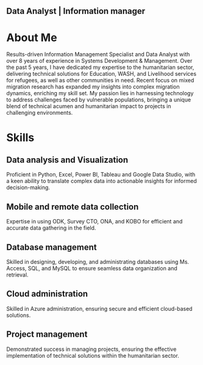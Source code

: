 ## Data Analyst | Information manager

# About Me
Results-driven Information Management Specialist and Data Analyst with over 8 years of experience in Systems Development & Management. Over the past 5 years, I have dedicated my expertise to the humanitarian sector, delivering technical solutions for Education, WASH, and Livelihood services for refugees, as well as other communities in need. Recent focus on mixed migration research has expanded my insights into complex migration dynamics, enriching my skill set. 
My passion lies in harnessing technology to address challenges faced by vulnerable populations, bringing a unique blend of technical acumen and humanitarian impact to projects in challenging environments.

# Skills
## Data analysis and Visualization
Proficient in Python, Excel, Power BI, Tableau and Google Data Studio, with a keen ability to translate complex data into actionable insights for informed decision-making.

## Mobile and remote data collection
Expertise in using ODK, Survey CTO, ONA, and KOBO for efficient and accurate data gathering in the field.

## Database management
Skilled in designing, developing, and administrating databases using Ms. Access, SQL, and MySQL to ensure seamless data organization and retrieval.
## Cloud administration 
Skilled in Azure administration, ensuring secure and efficient cloud-based solutions. 
## Project management
Demonstrated success in managing projects, ensuring the effective implementation of technical solutions within the humanitarian sector.

